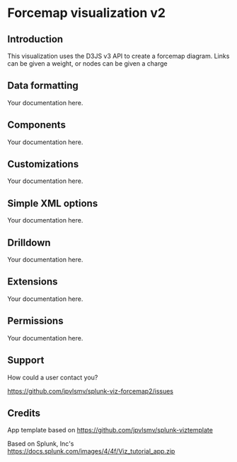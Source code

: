 Forcemap visualization v2
==========================

Introduction
--------------------------
This visualization uses the D3JS v3 API to create a forcemap diagram.  Links can be given a weight, or nodes can be given a charge

Data formatting
--------------------------
Your documentation here.

Components
--------------------------
Your documentation here.

Customizations
--------------------------
Your documentation here.

Simple XML options
--------------------------
Your documentation here.

Drilldown
--------------------------
Your documentation here.

Extensions
--------------------------
Your documentation here.

Permissions
--------------------------
Your documentation here.

Support
--------------------------
How could a user contact you?

https://github.com/jpvlsmv/splunk-viz-forcemap2/issues

Credits
--------------------------
App template based on https://github.com/jpvlsmv/splunk-viztemplate

Based on Splunk, Inc's https://docs.splunk.com/images/4/4f/Viz_tutorial_app.zip

